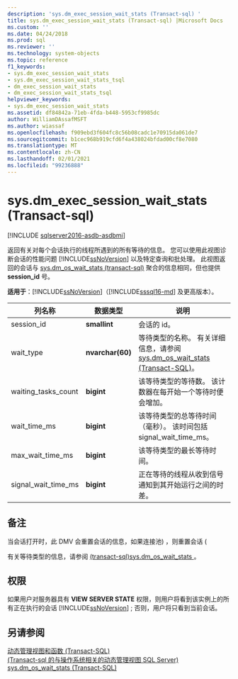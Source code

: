 ```yaml
---
description: 'sys.dm_exec_session_wait_stats (Transact-sql) '
title: sys.dm_exec_session_wait_stats (Transact-sql) |Microsoft Docs
ms.custom: ''
ms.date: 04/24/2018
ms.prod: sql
ms.reviewer: ''
ms.technology: system-objects
ms.topic: reference
f1_keywords:
- sys.dm_exec_session_wait_stats
- sys.dm_exec_session_wait_stats_tsql
- dm_exec_session_wait_stats
- dm_exec_session_wait_stats_tsql
helpviewer_keywords:
- sys.dm_exec_session_wait_stats
ms.assetid: df84842a-71eb-4fda-b448-5953cf9985dc
author: WilliamDAssafMSFT
ms.author: wiassaf
ms.openlocfilehash: f909ebd3f604fc8c56b08cadc1e70915da061de7
ms.sourcegitcommit: b1cec968b919cfd6f4a438024bfdad00cf8e7080
ms.translationtype: MT
ms.contentlocale: zh-CN
ms.lasthandoff: 02/01/2021
ms.locfileid: "99236888"
---
```

# <a name="sysdm_exec_session_wait_stats-transact-sql"></a>sys.dm_exec_session_wait_stats (Transact-sql) 

[!INCLUDE [sqlserver2016-asdb-asdbmi](../../includes/applies-to-version/sqlserver2016-asdb-asdbmi.md)]

  返回有关对每个会话执行的线程所遇到的所有等待的信息。 您可以使用此视图诊断会话的性能问题 [!INCLUDE[ssNoVersion](../../includes/ssnoversion-md.md)] 以及特定查询和批处理。  此视图返回的会话与 [sys.dm_os_wait_stats &#40;transact-sql&#41;](../../relational-databases/system-dynamic-management-views/sys-dm-os-wait-stats-transact-sql.md) 聚合的信息相同，但也提供 **session_id** 号。  
  
**适用于**：[!INCLUDE[ssNoVersion](../../includes/ssnoversion-md.md)]（[!INCLUDE[sssql16-md](../../includes/sssql16-md.md)] 及更高版本）。  
  
|列名称|数据类型|说明|  
|-----------------|---------------|-----------------|  
|session_id|**smallint**|会话的 id。|  
|wait_type|**nvarchar(60)**|等待类型的名称。 有关详细信息，请参阅 [sys.dm_os_wait_stats (Transact-SQL)](../../relational-databases/system-dynamic-management-views/sys-dm-os-wait-stats-transact-sql.md)。|  
|waiting_tasks_count|**bigint**|该等待类型的等待数。 该计数器在每开始一个等待时便会增加。|  
|wait_time_ms|**bigint**|该等待类型的总等待时间（毫秒）。 该时间包括 signal_wait_time_ms。|  
|max_wait_time_ms|**bigint**|该等待类型的最长等待时间。|  
|signal_wait_time_ms|**bigint**|正在等待的线程从收到信号通知到其开始运行之间的时差。|  
  
## <a name="remarks"></a>备注  
 当会话打开时，此 DMV 会重置会话的信息，如果连接池) ，则重置会话 (  
  
 有关等待类型的信息，请参阅 [&#40;transact-sql&#41;sys.dm_os_wait_stats ](../../relational-databases/system-dynamic-management-views/sys-dm-os-wait-stats-transact-sql.md)。  
  
## <a name="permissions"></a>权限  
 如果用户对服务器具有 **VIEW SERVER STATE** 权限，则用户将看到该实例上的所有正在执行的会话 [!INCLUDE[ssNoVersion](../../includes/ssnoversion-md.md)] ; 否则，用户将只看到当前会话。  
  
## <a name="see-also"></a>另请参阅  
 [动态管理视图和函数 (Transact-SQL)](~/relational-databases/system-dynamic-management-views/system-dynamic-management-views.md)   
 [&#40;Transact-sql 的与操作系统相关的动态管理视图 SQL Server&#41;](../../relational-databases/system-dynamic-management-views/sql-server-operating-system-related-dynamic-management-views-transact-sql.md)   
 [sys.dm_os_wait_stats (Transact-SQL)](../../relational-databases/system-dynamic-management-views/sys-dm-os-wait-stats-transact-sql.md)  
 

